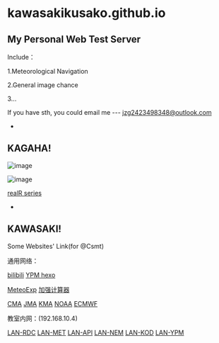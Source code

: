 # kawasakikusako.github.io
My Personal Web Test Server  
-
Include：

  1.Meteorological Navigation
  
  2.General image chance
  
  3...
  
  If you have sth, you could email me --- jzg2423498348@outlook.com
  
-
KAGAHA!
-
![image](https://kawasakikusako.github.io/GeneralWebEngine/explorer_files/meteo_exp/Chace/PicUploadChance/realR/w1.jpeg)

![image](https://kawasakikusako.github.io/GeneralWebEngine/explorer_files/meteo_exp/Chace/PicUploadChance/realR/w2.jpeg)

[realR series](https://kawasakikusako.github.io/GeneralWebEngine/explorer_files/meteo_exp/Chace/PicUploadChance/realR/rw1.jpeg)

-
KAWASAKI!
-

Some Websites' Link(for @Csmt)

通用网络：

[bilibili](https://www.bilibili.com)
[YPM hexo](https://music.hexo.icu)

[MeteoExp](https://kawasakikusako.github.io/GeneralWebEngine/explorer_files/meteo_exp/MeteoExplorer.html)
[加强计算器](http://tools-vue.zuoyebang.com/static/hy/tools-vue/calculator.html)

[CMA](http://www.nmc.cn)
[JMA](http://www.jma.go.jp)
[KMA](http://www.kma.go.kr)
[NOAA](http://www.noaa.gov)
[ECMWF](http://www.ecmwf.int)

教室内网：(192.168.10.4)

[LAN-RDC](http://192.168.10.4:11000)
[LAN-MET](http://192.168.10.4:8087)
[LAN-API](http://192.168.10.4:8093)
[LAN-NEM](http://192.168.10.4:3000)
[LAN-KOD](http://192.168.10.4:8095)
[LAN-YPM](http://192.168.10.4:35861)
